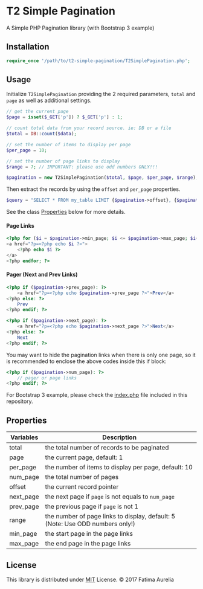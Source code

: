 T2 Simple Pagination
==========================

A Simple PHP Pagination library (with Bootstrap 3 example)

## Installation
```php
require_once '/path/to/t2-simple-pagination/T2SimplePagination.php';
```

## Usage
Initialize `T2SimplePagination` providing the 2 required parameters, `total` and `page` as well as additional settings.
```php
// get the current page
$page = isset($_GET['p']) ? $_GET['p'] : 1;

// count total data from your record source. ie: DB or a file
$total = DB::count($data);

// set the number of items to display per page
$per_page = 10;

// set the number of page links to display
$range = 7; // IMPORTANT: please use odd numbers ONLY!!!

$pagination = new T2SimplePagination($total, $page, $per_page, $range);
```

Then extract the records by using the `offset` and `per_page` properties.
```php
$query = "SELECT * FROM my_table LIMIT {$pagination->offset}, {$pagination->per_page}"
```

See the class [Properties](#properties) below for more details.

#### Page Links
```php
<?php for ($i = $pagination->min_page; $i <= $pagination->max_page; $i++): ?>
<a href="?p=<?php echo $i ?>">
    <?php echo $i ?>
</a>
<?php endfor; ?>
```

#### Pager (Next and Prev Links)
```php
<?php if ($pagination->prev_page): ?>
    <a href="?p=<?php echo $pagination->prev_page ?>">Prev</a>
<?php else: ?>
    Prev
<?php endif; ?>

<?php if ($pagination->next_page): ?>
    <a href="?p=<?php echo $pagination->next_page ?>">Next</a>
<?php else: ?>
    Next
<?php endif; ?>
```
You may want to hide the pagination links when there is only one page, so it is recommended to enclose the above codes inside this if block:
```php
<?php if ($pagination->num_page): ?>
    // pager or page links
<?php endif; ?>
```

For Bootstrap 3 example, please check the [index.php](https://github.com/faurelia/t2-simple-pagination/blob/master/index.php) file included in this repository.

## Properties

Variables | Description
----------|---------------------------------------------------------------------
total     | the total number of records to be paginated
page      | the current page, default: 1
per_page  | the number of items to display per page, default: 10
num_page  | the total number of pages
offset    | the current record pointer
next_page | the next page if `page` is not equals to `num_page`
prev_page | the previous page if `page` is not 1
range     | the number of page links to display, default: 5 (Note: Use ODD numbers only!)
min_page  | the start page in the page links
max_page  | the end page in the page links

## License
This library is distributed under [MIT](LICENSE) License. © 2017 Fatima Aurelia
